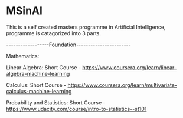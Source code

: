 # MSinAI
This is a self created masters programme in Artificial Intelligence, programme is catagorized into 3 parts.

------------------Foundation-----------------------

Mathematics:

Linear Algebra:
Short Course - https://www.coursera.org/learn/linear-algebra-machine-learning

Calculus:
Short Course - https://www.coursera.org/learn/multivariate-calculus-machine-learning

Probability and Statistics:
Short Course - https://www.udacity.com/course/intro-to-statistics--st101


